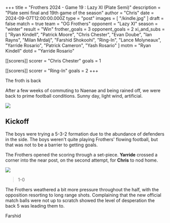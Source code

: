 +++
title = "Frothers 2024 - Game 19 : Lazy XI (Plate Semi)"
description = "Plate semi final and 19th game of the season"
author = "Chris"
date = 2024-09-07T12:00:00.000Z
type = "post"
images = [ "/kindle.jpg" ]
draft = false
match = true
team = "OG Frothers"
opponent = "Lazy XI"
season = "winter"
result = "Win"
frother_goals = 3
opponent_goals = 2
xi_and_subs = [
  "Ryan Kindell",
  "Patrick Moore",
  "Chris Chester",
  "Evan Doube",
  "Ian Rayns",
  "Milan Mrdalj",
  "Farshid Shokoohi",
  "Ring-In",
  "Lance Molyneaux",
  "Yarride Rosario",
  "Patrick Cameron",
  "Yash Rosario"
]
motm = "Ryan Kindell"
dotd = "Yarride Rosario"

[[scorers]]
scorer = "Chris Chester"
goals = 1

[[scorers]]
scorer = "Ring-In"
goals = 2
+++

The froth is back

After a few weeks of commuting to Naenae and being rained off, we were back to prime football conditions. Sunny day, light wind, artificial.

![](https://media.giphy.com/media/v1.Y2lkPTc5MGI3NjExbzdlb2hvaXFzZzE4NXA5b2VxcW51bzVnbjB2dGxzdDNpZWRqNjI0diZlcD12MV9naWZzX3NlYXJjaCZjdD1n/i5wNCqyMzY2Oc/giphy.gif)

## Kickoff

The boys were trying a 5-3-2 formation due to the abundance of defenders in the side. The boys weren't quite playing Frothers' flowing football, but that was not to be a barrier to getting goals.

The Frothers opened the scoring through a set-piece. **Yarride** crossed a corner into the near post, on the second attempt, for **Chris** to nod home.

![](/chris-wide-opta.png)

> 1-0

The Frothers weathered a bit more pressure throughout the half, with the opposition resorting to long range shots. Complaining that the new official match balls were not up to scratch showed the level of desperation the back 5 was leading them to.

Farshid
